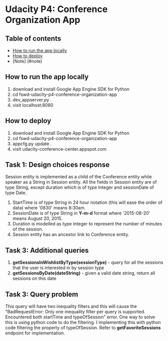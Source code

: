 # Udacity P4: Conference Organization App

## Table of contents

- [How to run the app locally](#how-to-run-the-app-locally)
- [How to deploy](#how-to-deploy)
- [Note] (#note)

## How to run the app locally  
1. download and install Google App Engine SDK for Python
2. cd fswd-udacity-p4-conference-organization-app
3. dev_appserver.py .
4. visit localhost:8080

## How to deploy 
1. download and install Google App Engine SDK for Python
2. cd fswd-udacity-p4-conference-organization-app
3. appcfg.py update .
4. visit udacity-conference-center.appspot.com

## Task 1: Design choices response
Session entity is implemented as a child of the Conference entity while speaker as a String in Session entity. All the fields in Session entity are of type String, except duration which is of type Integer and sessionDate of type Date.  
1. StartTime is of type String in 24 hour notation (this will ease the order of data) where '0830' means 8:30am.
2. SessionDate is of type String in **Y-m-d** format where '2015-08-20' means August 20, 2015.
3. Duration is modelled as type Integer to represent the number of minutes of the session.
4. Session entity has an ancestor link to Conference entity.

## Task 3: Additional queries
1. **getSessionsInWishlistByType(sessionType)** - query for all the sessions that the user is interested in by session type
2. **getSessionsByDate(dateString)** - given a valid date string, return all sessions on this date

## Task 3: Query problem
This query will have two inequality filters and this will cause the "BadRequestError: Only one inequality filter per query is supported. Encountered both startTime and typeOfSession" error.
One way to solve this is using python code to do the filtering.  I implementing this with python code filtering the property of typeOfSession.  Refer to **getFavoriteSessions** endpoint for implementation.


